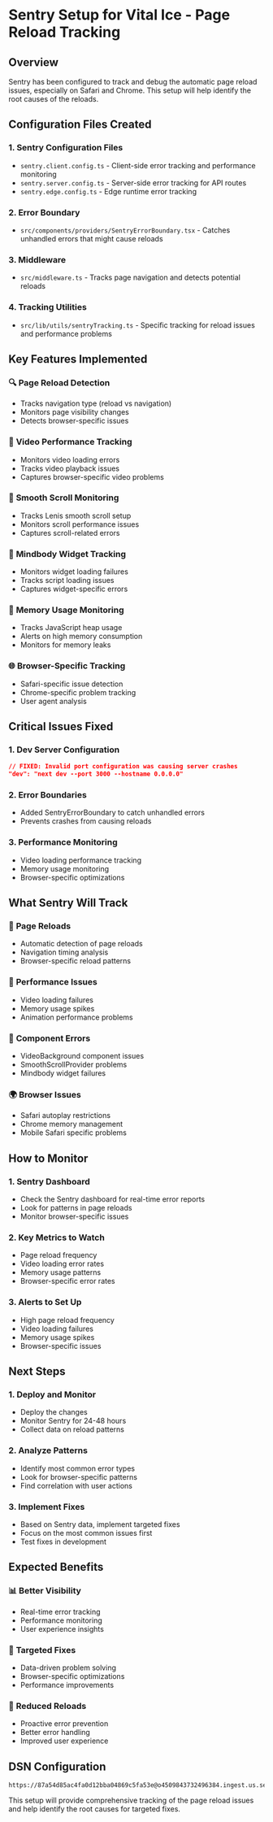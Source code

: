 # Sentry Setup for Vital Ice - Page Reload Tracking

## Overview

Sentry has been configured to track and debug the automatic page reload issues, especially on Safari and Chrome. This setup will help identify the root causes of the reloads.

## Configuration Files Created

### 1. Sentry Configuration Files

- `sentry.client.config.ts` - Client-side error tracking and performance monitoring
- `sentry.server.config.ts` - Server-side error tracking for API routes
- `sentry.edge.config.ts` - Edge runtime error tracking

### 2. Error Boundary

- `src/components/providers/SentryErrorBoundary.tsx` - Catches unhandled errors that might cause reloads

### 3. Middleware

- `src/middleware.ts` - Tracks page navigation and detects potential reloads

### 4. Tracking Utilities

- `src/lib/utils/sentryTracking.ts` - Specific tracking for reload issues and performance problems

## Key Features Implemented

### 🔍 **Page Reload Detection**

- Tracks navigation type (reload vs navigation)
- Monitors page visibility changes
- Detects browser-specific issues

### 🎥 **Video Performance Tracking**

- Monitors video loading errors
- Tracks video playback issues
- Captures browser-specific video problems

### 🧭 **Smooth Scroll Monitoring**

- Tracks Lenis smooth scroll setup
- Monitors scroll performance issues
- Captures scroll-related errors

### 📧 **Mindbody Widget Tracking**

- Monitors widget loading failures
- Tracks script loading issues
- Captures widget-specific errors

### 💾 **Memory Usage Monitoring**

- Tracks JavaScript heap usage
- Alerts on high memory consumption
- Monitors for memory leaks

### 🌐 **Browser-Specific Tracking**

- Safari-specific issue detection
- Chrome-specific problem tracking
- User agent analysis

## Critical Issues Fixed

### 1. **Dev Server Configuration**

```json
// FIXED: Invalid port configuration was causing server crashes
"dev": "next dev --port 3000 --hostname 0.0.0.0"
```

### 2. **Error Boundaries**

- Added SentryErrorBoundary to catch unhandled errors
- Prevents crashes from causing reloads

### 3. **Performance Monitoring**

- Video loading performance tracking
- Memory usage monitoring
- Browser-specific optimizations

## What Sentry Will Track

### 🚨 **Page Reloads**

- Automatic detection of page reloads
- Navigation timing analysis
- Browser-specific reload patterns

### 🎯 **Performance Issues**

- Video loading failures
- Memory usage spikes
- Animation performance problems

### 🔧 **Component Errors**

- VideoBackground component issues
- SmoothScrollProvider problems
- Mindbody widget failures

### 🌍 **Browser Issues**

- Safari autoplay restrictions
- Chrome memory management
- Mobile Safari specific problems

## How to Monitor

### 1. **Sentry Dashboard**

- Check the Sentry dashboard for real-time error reports
- Look for patterns in page reloads
- Monitor browser-specific issues

### 2. **Key Metrics to Watch**

- Page reload frequency
- Video loading error rates
- Memory usage patterns
- Browser-specific error rates

### 3. **Alerts to Set Up**

- High page reload frequency
- Video loading failures
- Memory usage spikes
- Browser-specific issues

## Next Steps

### 1. **Deploy and Monitor**

- Deploy the changes
- Monitor Sentry for 24-48 hours
- Collect data on reload patterns

### 2. **Analyze Patterns**

- Identify most common error types
- Look for browser-specific patterns
- Find correlation with user actions

### 3. **Implement Fixes**

- Based on Sentry data, implement targeted fixes
- Focus on the most common issues first
- Test fixes in development

## Expected Benefits

### 📊 **Better Visibility**

- Real-time error tracking
- Performance monitoring
- User experience insights

### 🎯 **Targeted Fixes**

- Data-driven problem solving
- Browser-specific optimizations
- Performance improvements

### 🚀 **Reduced Reloads**

- Proactive error prevention
- Better error handling
- Improved user experience

## DSN Configuration

```
https://87a54d85ac4fa0d12bba04869c5fa53e@o4509843732496384.ingest.us.sentry.io/4509843734265856
```

This setup will provide comprehensive tracking of the page reload issues and help identify the root causes for targeted fixes.
